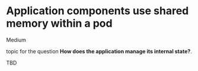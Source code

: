 # Application components use shared memory within a pod

<div class="risk-rounded-box medium">Medium</div>

topic for the question **How does the application manage its internal state?**.

TBD
